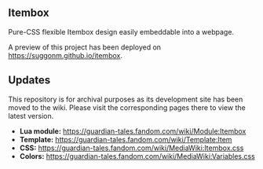 ## Itembox
Pure-CSS flexible Itembox design easily embeddable into a webpage.

A preview of this project has been deployed on https://suggonm.github.io/itembox.

## Updates
This repository is for archival purposes as its development site has been moved to the wiki. Please visit the corresponding pages there to view the latest version.

* **Lua module:** https://guardian-tales.fandom.com/wiki/Module:Itembox
* **Template:** https://guardian-tales.fandom.com/wiki/Template:Item
* **CSS:** https://guardian-tales.fandom.com/wiki/MediaWiki:Itembox.css
* **Colors:** https://guardian-tales.fandom.com/wiki/MediaWiki:Variables.css
